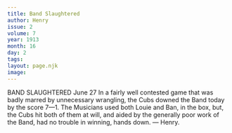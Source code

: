 ```yaml
---
title: Band Slaughtered
author: Henry
issue: 2
volume: 7
year: 1913
month: 16
day: 2
tags:
layout: page.njk
image:
---
```

BAND SLAUGHTERED    June 27    In a fairly well contested game that was badly marred by unnecessary wrangling, the Cubs downed the Band today by the score 7—1. The Musicians used both Louie and Ban, in the box, but, the Cubs hit both of them at will, and aided by the generally poor work of the Band, had no trouble in winning, hands down. — Henry. 

